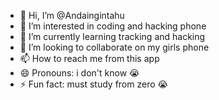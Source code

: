 - 👋 Hi, I’m @Andaingintahu
- 👀 I’m interested in coding and hacking phone 
- 🌱 I’m currently learning tracking and hacking
- 💞️ I’m looking to collaborate on my girls phone 
- 📫 How to reach me from this app
- 😄 Pronouns: i don't know 😭
- ⚡ Fun fact: must study from zero 😭

<!---
Andaingintahu/Andaingintahu is a ✨ special ✨ repository because its `README.md` (this file) appears on your GitHub profile.
You can click the Preview link to take a look at your changes.
--->
